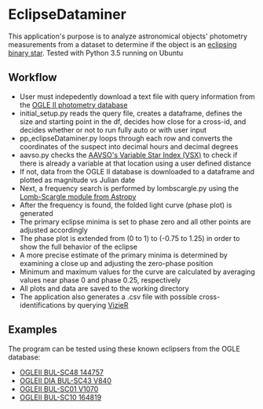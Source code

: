 # EclipseDataminer

This application's purpose is to analyze astronomical objects' photometry measurements from a dataset to determine if the object is an [eclipsing binary star](http://www.physics.sfasu.edu/astro/ebstar/ebstar.html).
Tested with Python 3.5 running on Ubuntu

## Workflow ##
* User must indepedently download a text file with query information from the [OGLE II photometry database](http://ogledb.astrouw.edu.pl/~ogle/photdb/)
* initial_setup.py reads the query file, creates a dataframe, defines the size and starting point in the df, decides how close for a cross-id, and decides whether or not to run fully auto or with user input
*  pp_eclipseDataminer.py loops through each row and converts the coordinates of the suspect into decimal hours and decimal degrees
* aavso.py checks the [AAVSO's Variable Star Index (VSX)](https://www.aavso.org/vsx/) to check if there is already a variable at that location using a user defined distance
* If not, data from the OGLE II database is downloaded to a dataframe and plotted as magnitude vs Julian date
* Next, a frequency search is performed by lombscargle.py using the [Lomb-Scargle module from Astropy](http://docs.astropy.org/en/stable/stats/lombscargle.html)
* After the frequency is found, the folded light curve (phase plot) is generated
* The primary eclipse minima is set to phase zero and all other points are adjusted accordingly
* The phase plot is extended from (0 to 1) to (-0.75 to 1.25) in order to show the full behavior of the eclipse
* A more precise estimate of the primary minima is determined by examining a close up and adjusting the zero-phase position
* Minimum and maximum values for the curve are calculated by averaging values near phase 0 and phase 0.25, respectively
* All plots and data are saved to the working directory
* The application also generates a .csv file with possible cross-identifications by querying [VizieR](http://vizier.u-strasbg.fr/cgi-bin/VizieR)

## Examples ##

The program can be tested using these known eclipsers from the OGLE database:
* [OGLEII BUL-SC48 144757](https://www.aavso.org/vsx/index.php?view=detail.top&oid=409584)
* [OGLEII DIA BUL-SC43 V840](https://www.aavso.org/vsx/index.php?view=detail.top&oid=409515)
* [OGLEII BUL-SC01 V1070](https://www.aavso.org/vsx/index.php?view=detail.top&oid=356262)
* [OGLEII BUL-SC10 164819](https://www.aavso.org/vsx/index.php?view=detail.top&oid=356102)

